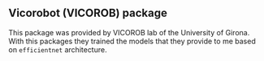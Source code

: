 ## Vicorobot (VICOROB) package

This package was provided by VICOROB lab of the University of Girona.
With this packages they trained the models that they provide to me based
on `efficientnet` architecture.
